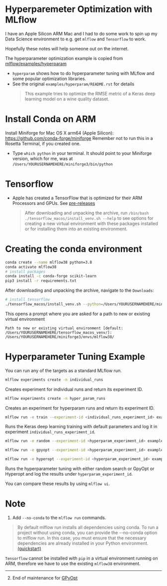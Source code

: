 # Hyperparemeter Optimization with MLflow

I have an Apple Silicon ARM Mac and I had to do some work to spin up my Data Science environment to e.g. get `mlflow` and `Tensorflow` to work. 

Hopefully these notes will help someone out on the internet.


The hyperparameter optimization example is copied from [mlflow/examples/hyperparam](https://github.com/mlflow/mlflow/tree/master/examples/hyperparam)
- `hyperparam` shows how to do hyperparameter tuning with MLflow and some popular optimization libraries.
- See the original `examples/hyperparam/README.rst` for details
    > This example tries to optimize the RMSE metric of a Keras deep learning model on a wine quality dataset.

# Install Conda on ARM
Install Miniforge for Mac OS X arm64 (Apple Silicon): https://github.com/conda-forge/miniforge Remember not to run this in a Rosetta Terminal, if you created one.

- Type `which python` in your terminal. It should point to your Miniforge version, which for me, was at `/Users/YOURUSERNAMEHERE/miniforge3/bin/python`

# Tensorflow
- Apple has created a TensorFlow that is optimized for their ARM Processors and GPUs. See [pre-releases](https://github.com/apple/tensorflow_macos/releases/tag/v0.1alpha2)
    > After downloading and unpacking the archive, run `/bin/bash ./tensorflow_macos/install_venv.sh --help` to see options for creating a new virtual environment with these packages installed or for installing them into an existing environment.


# Creating the conda environment
```sh
conda create --name mlflow38 python=3.8
conda activate mlflow38
# install packages
conda install -c conda-forge scikit-learn
pip3 install -r requirements.txt
```
After downloading and unpacking the archive, navigate to the `Downloads`:
```sh
# install tensorflow
./tensorflow_macos/install_venv.sh --python=/Users/YOURUSERNAMEHERE/miniforge3/envs/mlflow38/bin/python3 --prompt 
```

This opens a prompt where you are asked for a path to new or existing virtual environment
```
Path to new or existing virtual environment [default: /Users/YOURUSERNAMEHERE/tensorflow_macos_venv/]: /Users/YOURUSERNAMEHERE/miniforge3/envs/mlflow38/
```


# Hyperparameter Tuning Example
You can run any of the targets as a standard MLflow run.
```sh
mlflow experiments create -n individual_runs
```
Creates experiment for individual runs and return its experiment ID.

```sh
mlflow experiments create -n hyper_param_runs
```

Creates an experiment for hyperparam runs and return its experiment ID.

```sh
mlflow run -e train --experiment-id <individual_runs_experiment_id> examples/hyperparam --no-conda
```

Runs the Keras deep learning training with default parameters and log it in experiment `individual_runs_experiment_id`.

```sh
mlflow run -e random --experiment-id <hyperparam_experiment_id> examples/hyperparam --no-conda
```

```sh
mlflow run -e gpyopt --experiment-id <hyperparam_experiment_id> examples/hyperparam --no-conda
```

```sh
mlflow run -e hyperopt --experiment-id <hyperparam_experiment_id> examples/hyperparam --no-conda
```

Runs the hyperparameter tuning with either random search or GpyOpt or Hyperopt and log the
results under `hyperparam_experiment_id`.

You can compare these results by using `mlflow ui`.

# Note
1. Add `--no-conda` to the `mlflow run` commands.

> By default mlflow run installs all dependencies using conda. To run a project without using conda, you can provide the --no-conda option to mlflow run. In this case, you must ensure that the necessary dependencies are already installed in your Python environment. [(quickstart)](https://www.mlflow.org/docs/latest/quickstart.html)

`Tensorflow` cannot be installed with `pip` in a virtual environment running on ARM, therefore we have to use the existing `mlflow38` environment.

---

2. End of maintenance for [GPyOpt](https://github.com/SheffieldML/GPyOpt)

